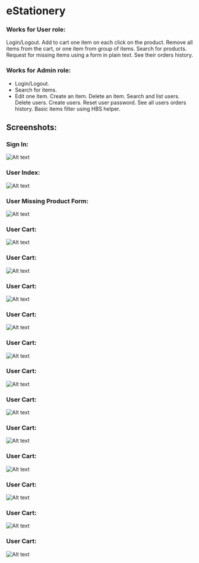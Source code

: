 # eStationery

### Works for User role:

Login/Logout.
Add to cart one item on each click on the product.
Remove all items from the cart, or one item from group of items.
Search for products.
Request for missing items using a form in plain text.
See their orders history.

### Works for Admin role:

- Login/Logout.
- Search for items.
- Edit one item.
Create an item.
Delete an item.
Search and list users.
Delete users.
Create users.
Reset user password.
See all users orders history.
Basic items filter using HBS helper.

## Screenshots:

### Sign In:

![Alt text](https://github.com/gdgauthier/eStationery/blob/master/captures/user/signin.jpg "Sign In")

### User Index:

![Alt text](https://github.com/gdgauthier/eStationery/blob/master/captures/user/user-index.JPG "User Index")

### User Missing Product Form:

![Alt text](https://github.com/gdgauthier/eStationery/blob/master/captures/user/user-missing-product-form.JPG "Missing Product Form")

### User Cart:

![Alt text](https://github.com/gdgauthier/eStationery/blob/master/captures/user/user-cart-example.JPG "User Cart Example")

### User Cart:

![Alt text](https://github.com/gdgauthier/eStationery/blob/master/captures/admin/admin-index-stockOK.JPG "User Cart Example")

### User Cart:

![Alt text](https://github.com/gdgauthier/eStationery/blob/master/captures/admin/admin-index-stocknotOK.JPG "User Cart Example")

### User Cart:

![Alt text](https://github.com/gdgauthier/eStationery/blob/master/captures/admin/admin-index-nostock.JPG "User Cart Example")

### User Cart:

![Alt text](https://github.com/gdgauthier/eStationery/blob/master/captures/admin/admin-configuration.jpg "User Cart Example")

### User Cart:

![Alt text](https://github.com/gdgauthier/eStationery/blob/master/captures/admin/admin-create-item.JPG "User Cart Example")

### User Cart:

![Alt text](https://github.com/gdgauthier/eStationery/blob/master/captures/admin/admin-edit-item.JPG "User Cart Example")

### User Cart:

![Alt text](https://github.com/gdgauthier/eStationery/blob/master/captures/admin/admin-user-creation.JPG "User Cart Example")

### User Cart:

![Alt text](https://github.com/gdgauthier/eStationery/blob/master/captures/admin/admin-reset-password.JPG "User Cart Example")

### User Cart:

![Alt text](https://github.com/gdgauthier/eStationery/blob/master/captures/admin/admin-users-list.JPG "User Cart Example")

### User Cart:

![Alt text](https://github.com/gdgauthier/eStationery/blob/master/captures/admin/admin-cartshistory.JPG "User Cart Example")

### User Cart:

![Alt text](https://github.com/gdgauthier/eStationery/blob/master/captures/admin/admin-messagetoadmin.JPG "User Cart Example")